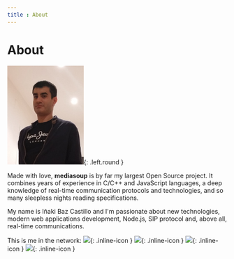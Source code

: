 ```yaml
---
title : About
---
```



# About

![Iñaki Baz Castillo][ibc-image]{: .left.round }

Made with love, **mediasoup** is by far my largest Open Source project. It combines years of experience in C/C++ and JavaScript languages, a deep knowledge of real-time communication protocols and technologies, and so many sleepless nights reading specifications.

My name is Iñaki Baz Castillo and I'm passionate about new technologies, modern web applications development, Node.js, SIP protocol and, above all, real-time communications.

This is me in the network:
[![][linkedin-image]][linkedin-url]{: .inline-icon }
[![][github-image]][github-ibc-url]{: .inline-icon }
[![][github-image]][github-versatica-url]{: .inline-icon }
[![][twitter-image]][twitter-url]{: .inline-icon }




[ibc-image]: /images/ibc.jpg
[linkedin-image]: /images/icon-linkedin.svg
[linkedin-url]: https://linkedin.com/in/inakibaz
[github-image]: /images/icon-github.svg
[github-ibc-url]: https://github.com/ibc
[github-versatica-url]: https://github.com/versatica
[twitter-image]: /images/icon-twitter.svg
[twitter-url]: https://twitter.com/ibc_tw

